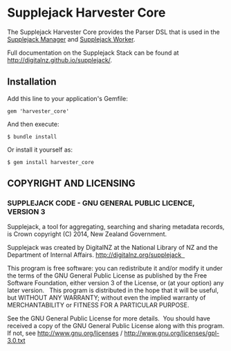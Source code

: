 # Supplejack Harvester Core

The Supplejack Harvester Core provides the Parser DSL that is used in the [Supplejack Manager](https://github.com/DigitalNZ/supplejack_manager) and [Supplejack Worker](https://github.com/DigitalNZ/supplejack_worker).

Full documentation on the Supplejack Stack can be found at http://digitalnz.github.io/supplejack/.

## Installation

Add this line to your application's Gemfile:

    gem 'harvester_core'

And then execute:

    $ bundle install

Or install it yourself as:

    $ gem install harvester_core

## COPYRIGHT AND LICENSING  

### SUPPLEJACK CODE - GNU GENERAL PUBLIC LICENCE, VERSION 3  

Supplejack, a tool for aggregating, searching and sharing metadata records, is Crown copyright (C) 2014, New Zealand Government. 

Supplejack was created by DigitalNZ at the National Library of NZ and the Department of Internal Affairs. http://digitalnz.org/supplejack  

This program is free software: you can redistribute it and/or modify it under the terms of the GNU General Public License as published by the Free Software Foundation, either version 3 of the License, or (at your option) any later version.   This program is distributed in the hope that it will be useful, but WITHOUT ANY WARRANTY; without even the implied warranty of MERCHANTABILITY or FITNESS FOR A PARTICULAR PURPOSE. 

See the GNU General Public License for more details.  You should have received a copy of the GNU General Public License along with this program. If not, see http://www.gnu.org/licenses / http://www.gnu.org/licenses/gpl-3.0.txt
